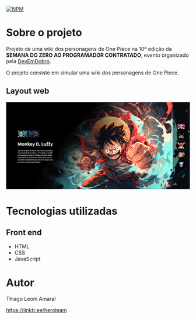 [![NPM](https://img.shields.io/npm/l/react)](https://github.com/HeroLeam/szpc10-projeto-onepiece/blob/main/LICENSE) 

# Sobre o projeto

Projeto de uma wiki dos personagens de One Piece na 10ª edição da **SEMANA DO ZERO AO PROGRAMADOR CONTRATADO**, evento organizado pela [DevEmDobro](https://devemdobro.com/ "Site do DevEmDobro").

O projeto consiste em simular uma wiki dos personagens de One Piece.

## Layout web
![Web 1](https://raw.githubusercontent.com/HeroLeam/szpc10-projeto-onepiece/main/src/assets/web.gif)

# Tecnologias utilizadas
## Front end
- HTML
- CSS
- JavaScript

# Autor

Thiago Leoni Amaral

https://linktr.ee/heroleam
